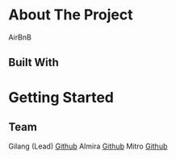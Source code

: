 # About The Project
AirBnB

## Built With


# Getting Started



## Team
Gilang (Lead) [Github](https://github.com/gilangsup)
Almira [Github](https://github.com/Almiramahsa)
Mitro [Github](https://github.com/mitro-ubaidillah)